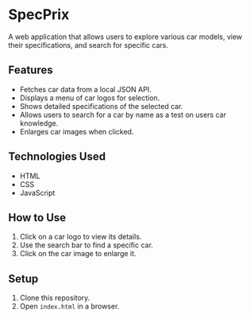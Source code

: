 
# SpecPrix

A web application that allows users to explore various car models, view their specifications, and search for specific cars.  

## Features  
- Fetches car data from a local JSON API.  
- Displays a menu of car logos for selection.  
- Shows detailed specifications of the selected car.  
- Allows users to search for a car by name as a test on users car knowledge.  
- Enlarges car images when clicked.  

## Technologies Used  
- HTML  
- CSS  
- JavaScript  

## How to Use  
1. Click on a car logo to view its details.  
2. Use the search bar to find a specific car.  
3. Click on the car image to enlarge it.  

## Setup  
1. Clone this repository.  
2. Open `index.html` in a browser.  
 



